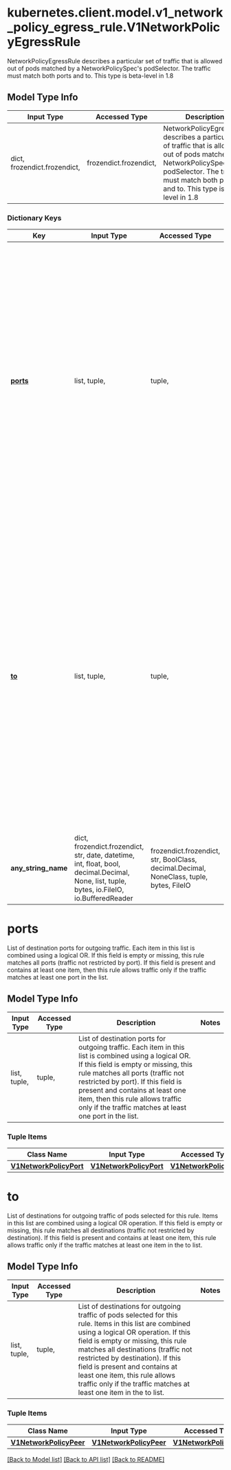 # kubernetes.client.model.v1_network_policy_egress_rule.V1NetworkPolicyEgressRule

NetworkPolicyEgressRule describes a particular set of traffic that is allowed out of pods matched by a NetworkPolicySpec's podSelector. The traffic must match both ports and to. This type is beta-level in 1.8

## Model Type Info
Input Type | Accessed Type | Description | Notes
------------ | ------------- | ------------- | -------------
dict, frozendict.frozendict,  | frozendict.frozendict,  | NetworkPolicyEgressRule describes a particular set of traffic that is allowed out of pods matched by a NetworkPolicySpec&#x27;s podSelector. The traffic must match both ports and to. This type is beta-level in 1.8 | 

### Dictionary Keys
Key | Input Type | Accessed Type | Description | Notes
------------ | ------------- | ------------- | ------------- | -------------
**[ports](#ports)** | list, tuple,  | tuple,  | List of destination ports for outgoing traffic. Each item in this list is combined using a logical OR. If this field is empty or missing, this rule matches all ports (traffic not restricted by port). If this field is present and contains at least one item, then this rule allows traffic only if the traffic matches at least one port in the list. | [optional] 
**[to](#to)** | list, tuple,  | tuple,  | List of destinations for outgoing traffic of pods selected for this rule. Items in this list are combined using a logical OR operation. If this field is empty or missing, this rule matches all destinations (traffic not restricted by destination). If this field is present and contains at least one item, this rule allows traffic only if the traffic matches at least one item in the to list. | [optional] 
**any_string_name** | dict, frozendict.frozendict, str, date, datetime, int, float, bool, decimal.Decimal, None, list, tuple, bytes, io.FileIO, io.BufferedReader | frozendict.frozendict, str, BoolClass, decimal.Decimal, NoneClass, tuple, bytes, FileIO | any string name can be used but the value must be the correct type | [optional]

# ports

List of destination ports for outgoing traffic. Each item in this list is combined using a logical OR. If this field is empty or missing, this rule matches all ports (traffic not restricted by port). If this field is present and contains at least one item, then this rule allows traffic only if the traffic matches at least one port in the list.

## Model Type Info
Input Type | Accessed Type | Description | Notes
------------ | ------------- | ------------- | -------------
list, tuple,  | tuple,  | List of destination ports for outgoing traffic. Each item in this list is combined using a logical OR. If this field is empty or missing, this rule matches all ports (traffic not restricted by port). If this field is present and contains at least one item, then this rule allows traffic only if the traffic matches at least one port in the list. | 

### Tuple Items
Class Name | Input Type | Accessed Type | Description | Notes
------------- | ------------- | ------------- | ------------- | -------------
[**V1NetworkPolicyPort**](V1NetworkPolicyPort.md) | [**V1NetworkPolicyPort**](V1NetworkPolicyPort.md) | [**V1NetworkPolicyPort**](V1NetworkPolicyPort.md) |  | 

# to

List of destinations for outgoing traffic of pods selected for this rule. Items in this list are combined using a logical OR operation. If this field is empty or missing, this rule matches all destinations (traffic not restricted by destination). If this field is present and contains at least one item, this rule allows traffic only if the traffic matches at least one item in the to list.

## Model Type Info
Input Type | Accessed Type | Description | Notes
------------ | ------------- | ------------- | -------------
list, tuple,  | tuple,  | List of destinations for outgoing traffic of pods selected for this rule. Items in this list are combined using a logical OR operation. If this field is empty or missing, this rule matches all destinations (traffic not restricted by destination). If this field is present and contains at least one item, this rule allows traffic only if the traffic matches at least one item in the to list. | 

### Tuple Items
Class Name | Input Type | Accessed Type | Description | Notes
------------- | ------------- | ------------- | ------------- | -------------
[**V1NetworkPolicyPeer**](V1NetworkPolicyPeer.md) | [**V1NetworkPolicyPeer**](V1NetworkPolicyPeer.md) | [**V1NetworkPolicyPeer**](V1NetworkPolicyPeer.md) |  | 

[[Back to Model list]](../../README.md#documentation-for-models) [[Back to API list]](../../README.md#documentation-for-api-endpoints) [[Back to README]](../../README.md)

